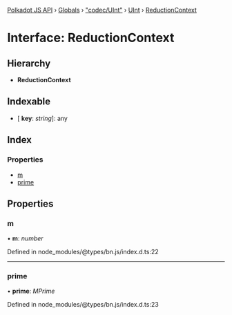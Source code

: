 [Polkadot JS API](../README.md) › [Globals](../globals.md) › ["codec/UInt"](../modules/_codec_uint_.md) › [UInt](../classes/_codec_uint_.uint.md) › [ReductionContext](_codec_uint_.uint.reductioncontext.md)

# Interface: ReductionContext

## Hierarchy

* **ReductionContext**

## Indexable

* \[ **key**: *string*\]: any

## Index

### Properties

* [m](_codec_uint_.uint.reductioncontext.md#m)
* [prime](_codec_uint_.uint.reductioncontext.md#prime)

## Properties

###  m

• **m**: *number*

Defined in node_modules/@types/bn.js/index.d.ts:22

___

###  prime

• **prime**: *MPrime*

Defined in node_modules/@types/bn.js/index.d.ts:23
